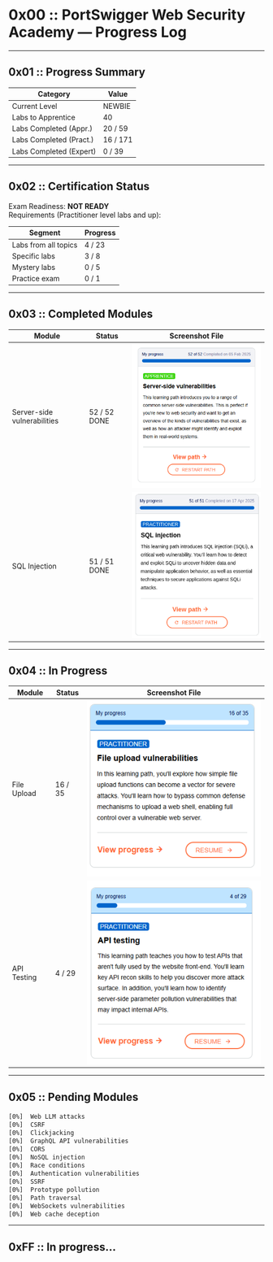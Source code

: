 # 0x00 :: PortSwigger Web Security Academy — Progress Log

---

## 0x01 :: Progress Summary

| Category                | Value             |
|-------------------------|-------------------|
| Current Level           | NEWBIE            |
| Labs to Apprentice      | 40                |
| Labs Completed (Appr.)  | 20 / 59           |
| Labs Completed (Pract.) | 16 / 171          |
| Labs Completed (Expert) | 0 / 39            |

---

## 0x02 :: Certification Status

Exam Readiness: **NOT READY**  
Requirements (Practitioner level labs and up):

| Segment                  | Progress       |
|--------------------------|----------------|
| Labs from all topics     | 4 / 23          |
| Specific labs            | 3 / 8           |
| Mystery labs             | 0 / 5           |
| Practice exam            | 0 / 1           |

---

## 0x03 :: Completed Modules

| Module                     | Status       | Screenshot File              |
|----------------------------|--------------|------------------------------|
| Server-side vulnerabilities| 52 / 52 DONE | ![Screenshot](./server-side-full.png)       |
| SQL Injection          | 51 / 51 DONE     | ![Screenshot](./sqli.png)               |
---

## 0x04 :: In Progress

| Module                 | Status       | Screenshot File              |
|------------------------|--------------|------------------------------|
| File Upload            | 16 / 35      | ![Screenshot](./file-upload-progress.png)        |
| API Testing            | 4 / 29       | ![Screenshot](./api-progress.png)        |

---

## 0x05 :: Pending Modules

```
[0%]  Web LLM attacks
[0%]  CSRF
[0%]  Clickjacking
[0%]  GraphQL API vulnerabilities
[0%]  CORS
[0%]  NoSQL injection
[0%]  Race conditions
[0%]  Authentication vulnerabilities
[0%]  SSRF
[0%]  Prototype pollution
[0%]  Path traversal
[0%]  WebSockets vulnerabilities
[0%]  Web cache deception
```
---

## 0xFF :: In progress...
